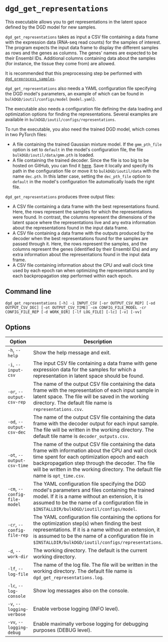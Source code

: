 # `dgd_get_representations`

This executable allows you to get representations in the latent space defined by the DGD model for new samples.

`dgd_get_representations` takes as input a CSV file containing a data frame with the expression data (RNA-seq read counts) for the samples of interest. The program expects the input data frame to display the different samples as rows and the genes as columns. The genes' names are expected to be their Ensembl IDs. Additional columns containing data about the samples (for instance, the tissue they come from) are allowed.

It is recommended that this preprocessing step be performed with [`dgd_preprocess_samples`](#dgd_preprocess_samples).

`dgd_get_representations` also needs a YAML configuration file specifying the DGD model's parameters, an example of which can be found in `bulkDGD/ioutil/configs/model` (`model.yaml`).

The executable also needs a configuration file defining the data loading and optimization options for finding the representations. Several examples are available in `bulkDGD/ioutil/configs/representations`.

To run the executable, you also need the trained DGD model, which comes in two PyTorch files:

* A file containing the trained Gaussian mixture model. If the `gmm_pth_file` option is set to `default` in the model's configuration file, the file `bulkDGD/ioutil/data/gmm.pth` is loaded.
* A file containing the trained decoder. Since the file is too big to be hosted on GitHub, you can find it [here](https://drive.google.com/file/d/1SZaoazkvqZ6DBF-adMQ3KRcy4Itxsz77/view?usp=sharing). Save it locally and specify its path in the configuration file or move it to `bulkDGD/ioutil/data` with the name `dec.pth`. In this latter case, setting the `dec_pth_file` option to `default` in the model's configuration file automatically loads the right file.

`dgd_get_representations` produces three output files:

* A CSV file containing a data frame with the best representations found. Here, the rows represent the samples for which the representations were found. In contrast, the columns represent the dimensions of the latent space where the representations live and any extra information about the representations found in the input data frame.
* A CSV file containing a data frame with the outputs produced by the decoder when the best representations found for the samples are passed through it. Here, the rows represent the samples, and the columns represent the genes (identified by their Ensembl IDs) and any extra information about the representations found in the input data frame.
* A CSV file containing information about the CPU and wall clock time used by each epoch ran when optimizing the representations and by each backpropagation step performed within each epoch.

## Command line

```
dgd_get_representations [-h] -i INPUT_CSV [-or OUTPUT_CSV_REP] [-od OUTPUT_CSV_DEC] [-ot OUTPUT_CSV_TIME] -cm CONFIG_FILE_MODEL -cr CONFIG_FILE_REP [-d WORK_DIR] [-lf LOG_FILE] [-lc] [-v] [-vv]
```

## Options

| Option                       | Description                                                  |
| ---------------------------- | ------------------------------------------------------------ |
| `-h`, `--help`               | Show the help message and exit.                              |
| `-i`, `--input-csv`          | The input CSV file containing a data frame with gene expression data for the samples for which a representation in latent space should be found. |
| `-or`, `--output-csv-rep`    | The name of the output CSV file containing the data frame with the representation of each input sample in latent space. The file will be saved in the working directory. The default file name is `representations.csv`. |
| `-od`, `--output-csv-dec`    | The name of the output CSV file containing the data frame with the decoder output for each input sample. The file will be written in the working directory. The default tile name is `decoder_outputs.csv`. |
| `-ot`, `--output-csv-time`   | The name of the output CSV file containing the data frame with information about the CPU and wall clock time spent for each optimization epoch and each backpropagation step through the decoder. The file will be written in the working directory. The default file name is `opt_time.csv`. |
| `-cm`, `--config-file-model` | The YAML configuration file specifying the DGD model's parameters and files containing the trained model. If it is a name without an extension, it is assumed to be the name of a configuration file in `$INSTALLDIR/bulkDGD/ioutil/configs/model`. |
| `-cr`, `--config-file-rep`   | The YAML configuration file containing the options for the optimization step(s) when finding the best representations.  If it is a name without an extension, it is assumed to be the name of a configuration file in `$INSTALLDIR/bulkDGD/ioutil/configs/representations`. |
| `-d`, `--work-dir`           | The working directory. The default is the current working directory. |
| `-lf`, `--log-file`          | The name of the log file. The file will be written in the working directory. The default file name is `dgd_get_representations.log`. |
| `-lc`, `--log-console`       | Show log messages also on the console.                       |
| `-v`, `--logging-verbose`    | Enable verbose logging (INFO level).                         |
| `-vv`, `--logging-debug`     | Enable maximally verbose logging for debugging purposes (DEBUG level). |